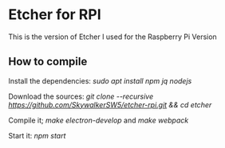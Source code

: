 # Etcher for RPI
This is the version of Etcher I used for the Raspberry Pi Version



## How to compile

Install the dependencies: *sudo apt install npm jq nodejs*

Download the sources: *git clone --recursive https://github.com/SkywalkerSW5/etcher-rpi.git && cd etcher*

Compile it; *make electron-develop* and *make webpack*

Start it: *npm start*
